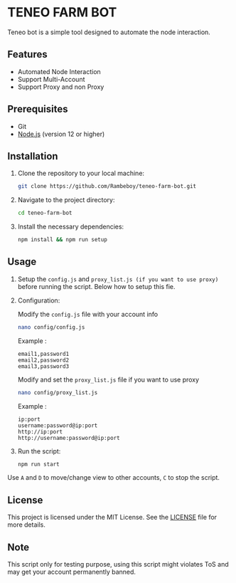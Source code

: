 # TENEO FARM BOT
Teneo bot is a simple tool designed to automate the node interaction.

## Features
- Automated Node Interaction
- Support Multi-Account
- Support Proxy and non Proxy

## Prerequisites
- Git
- [Node.js](https://nodejs.org/) (version 12 or higher)

## Installation

1. Clone the repository to your local machine:
   ```bash
   git clone https://github.com/Rambeboy/teneo-farm-bot.git
   ```
2. Navigate to the project directory:
   ```bash
   cd teneo-farm-bot
   ```
4. Install the necessary dependencies:
   ```bash
   npm install && npm run setup
   ```

## Usage

1. Setup the `config.js` and `proxy_list.js (if you want to use proxy)` before running the script. Below how to setup this fie.
2. Configuration:

   Modify the `config.js` file with your account info
   ```bash
   nano config/config.js
   ```
   Example :
   ```
   email1,password1
   email2,password2
   email3,password3
   ```
   Modify and set the `proxy_list.js` file if you want to use proxy
   ```bash
   nano config/proxy_list.js
   ```
   Example :
   ```
   ip:port
   username:password@ip:port
   http://ip:port
   http://username:password@ip:port
   ```
3. Run the script:
   ```bash
   npm run start
   ```
Use `A` and `D` to move/change view to other accounts, `C` to stop the script.

## License
This project is licensed under the MIT License. See the [LICENSE](LICENSE) file for more details.

## Note
This script only for testing purpose, using this script might violates ToS and may get your account permanently banned.
